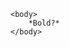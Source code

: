 <!DOCTYPE html>
<html>
	<head>
		<title>WHATEVER AWESOME!!!</title>
	</head>

	<body>
		*Bold?*
	</body>
</html>